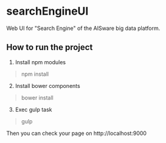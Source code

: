 # searchEngineUI
Web UI for "Search Engine" of the AISware big data platform.

## How to run the project
1. Install npm modules
> npm install  
2. Install bower components
> bower install  
3. Exec gulp task
> gulp  

Then you can check your page on http://localhost:9000  
